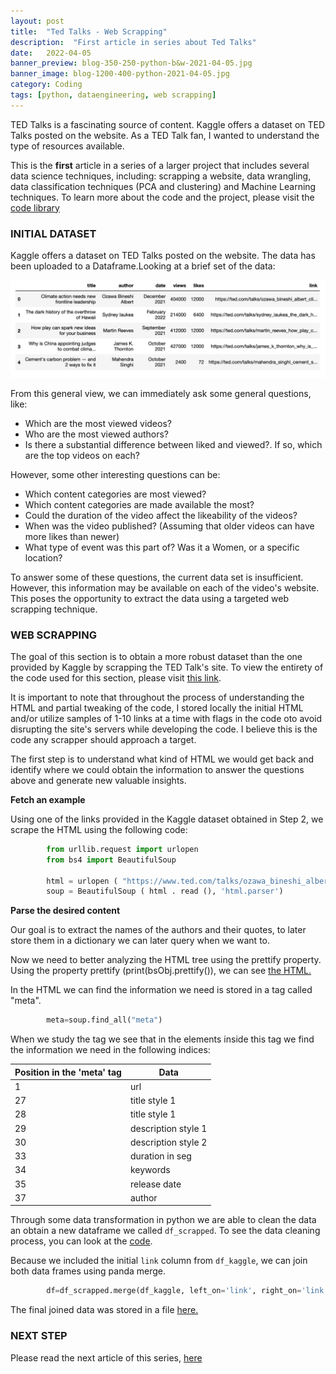 ```yaml
---
layout: post
title:  "Ted Talks - Web Scrapping"
description:  "First article in series about Ted Talks"
date:   2022-04-05
banner_preview: blog-350-250-python-b&w-2021-04-05.jpg
banner_image: blog-1200-400-python-2021-04-05.jpg
category: Coding
tags: [python, dataengineering, web scrapping]
---
```


TED Talks is a fascinating source of content. Kaggle offers a dataset on TED Talks posted on the website. As a TED Talk fan, I wanted to understand the type of resources available.

This is the **first** article in a series of a larger project that includes several data science techniques, including: scrapping a website, data wrangling, data classification techniques (PCA and clustering) and Machine Learning techniques. To learn more about the code and the project, please visit the [code library](https://github.com/aaas24/code_library/tree/main/ted_talks)



<!--more-->


### INITIAL DATASET

Kaggle offers a dataset on TED Talks posted on the website. The data has been uploaded to a Dataframe.Looking at a brief set of the data: 

 <p align="center">
  <img src="https://github.com/aaas24/code_library/raw/main/ted_talks/images/ted-talk-1.png" alt="Data Exploration" width="600">
</p>

From this general view, we can immediately ask some general questions, like:
- Which are the most viewed videos?
- Who are the most viewed authors?
- Is there a substantial difference between liked and viewed?. If so, which are the top videos on each?

However, some other interesting questions can be:

- Which content categories are most viewed?
- Which content categories are made available the most?
- Could the duration of the video affect the likeability of the videos?
- When was the video published? (Assuming that older videos can have more likes than newer)
- What type of event was this part of? Was it a Women, or a specific location?

To answer some of these questions, the current data set is insufficient. However, this information may be available on each of the video's website. This poses the opportunity to extract the data using a targeted web scrapping technique. 

### WEB SCRAPPING

The goal of this section is to obtain a more robust dataset than the one provided by Kaggle by scrapping the TED Talk's site. To view the entirety of the code used for this section, please visit [this link](https://github.com/aaas24/code_library/blob/main/ted_talks/3_code/code_1_scrape_data.py). 

It is important to note that throughout the process of understanding the HTML and partial tweaking of the code, I stored locally the initial HTML and/or utilize samples of 1-10 links at a time with flags in the code oto avoid disrupting the site's servers while developing the code. I believe this is the code any scrapper should approach a target. 

The first step is to understand what kind of HTML we would get back and identify where we could obtain the information to answer the questions above and generate new valuable insights. 

**Fetch an example**

Using one of the links provided in the Kaggle dataset obtained in Step 2, we scrape the HTML using the following code:

```python
        from urllib.request import urlopen
        from bs4 import BeautifulSoup

        html = urlopen ( "https://www.ted.com/talks/ozawa_bineshi_albert_climate_action_needs_new_frontline_leadership" ) 
        soup = BeautifulSoup ( html . read (), 'html.parser')
```

**Parse the desired content**

Our goal is to extract the names of the authors and their quotes, to later store them in a dictionary we can later query when we want to. 

Now we need to better analyzing the HTML tree using the prettify property. Using the property prettify (print(bsObj.prettify()), we can see [the HTML.](https://github.com/aaas24/aaas24.github.io/blob/master/assets/post_files/2022-03-21-Scraping-&-Analyzing-TED-Talks/example_html.xml)

In the HTML we can find the information we need is stored in a tag called "meta". 


```python
        meta=soup.find_all("meta")
```

When we study the tag we see that in the elements inside this tag we find the information we need in the following indices: 


|Position in the 'meta' tag|Data|
|---------|------|
|1|url|
|27|title style 1|
|28|title style 1|
|29|description style 1|
|30|description style 2|
|33|duration in seg|
|34|keywords|
|35|release date|
|37|author|


Through some data transformation in python we are able to clean the data an obtain a new dataframe we called `df_scrapped`. To see the data cleaning process, you can look at the [code](). 

Because we included the initial `link` column from `df_kaggle`, we can join both data frames using panda merge. 

```python
        df=df_scrapped.merge(df_kaggle, left_on='link', right_on='link')
```

The final joined data was stored in a file [here.]('https://github.com/aaas24/code_library/raw/main/ted_talks/1_raw_data/final_raw_data.csv')



### NEXT STEP

Please read the next article of this series, [here](https://aaas24.github.io/coding/2022/04/05/2022-04-05-Ted-Talks-2-Preprocessing.html)
